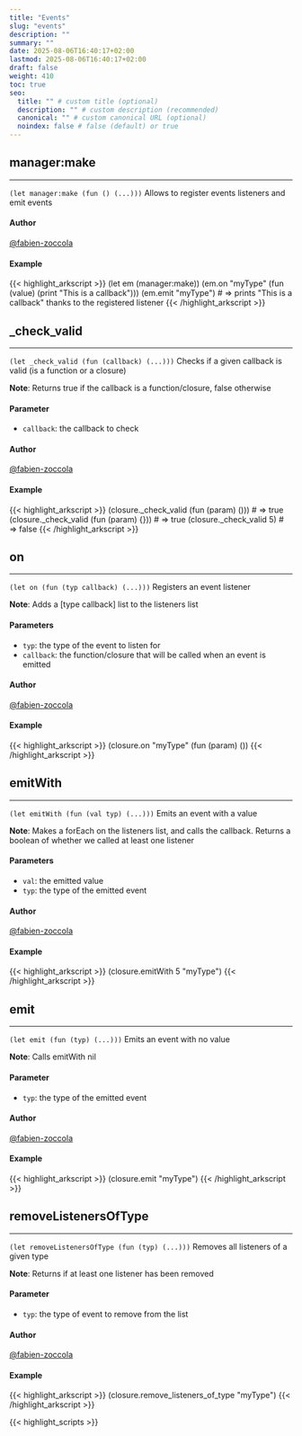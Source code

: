 ```yaml
---
title: "Events"
slug: "events"
description: ""
summary: ""
date: 2025-08-06T16:40:17+02:00
lastmod: 2025-08-06T16:40:17+02:00
draft: false
weight: 410
toc: true
seo:
  title: "" # custom title (optional)
  description: "" # custom description (recommended)
  canonical: "" # custom canonical URL (optional)
  noindex: false # false (default) or true
---
```


## manager:make

---
`(let manager:make (fun () (...)))`
Allows to register events listeners and emit events

#### Author
[@fabien-zoccola](https://github.com/fabien-zoccola)

#### Example
{{< highlight_arkscript >}}
(let em (manager:make))
(em.on "myType" (fun (value) (print "This is a callback")))
(em.emit "myType")  # => prints "This is a callback" thanks to the registered listener
{{< /highlight_arkscript >}}

## _check_valid

---
`(let _check_valid (fun (callback) (...)))`
Checks if a given callback is valid (is a function or a closure)

**Note**: Returns true if the callback is a function/closure, false otherwise
#### Parameter
- `callback`: the callback to check

#### Author
[@fabien-zoccola](https://github.com/fabien-zoccola)

#### Example
{{< highlight_arkscript >}}
(closure._check_valid (fun (param) ()))  # => true
(closure._check_valid (fun (param) {}))  # => true
(closure._check_valid 5)  # => false
{{< /highlight_arkscript >}}

## on

---
`(let on (fun (typ callback) (...)))`
Registers an event listener

**Note**: Adds a [type callback] list to the listeners list
#### Parameters
- `typ`: the type of the event to listen for
- `callback`: the function/closure that will be called when an event is emitted

#### Author
[@fabien-zoccola](https://github.com/fabien-zoccola)

#### Example
{{< highlight_arkscript >}}
(closure.on "myType" (fun (param) ())
{{< /highlight_arkscript >}}

## emitWith

---
`(let emitWith (fun (val typ) (...)))`
Emits an event with a value

**Note**: Makes a forEach on the listeners list, and calls the callback. Returns a boolean of whether we called at least one listener
#### Parameters
- `val`: the emitted value
- `typ`: the type of the emitted event

#### Author
[@fabien-zoccola](https://github.com/fabien-zoccola)

#### Example
{{< highlight_arkscript >}}
(closure.emitWith 5 "myType")
{{< /highlight_arkscript >}}

## emit

---
`(let emit (fun (typ) (...)))`
Emits an event with no value

**Note**: Calls emitWith nil <typ>
#### Parameter
- `typ`: the type of the emitted event

#### Author
[@fabien-zoccola](https://github.com/fabien-zoccola)

#### Example
{{< highlight_arkscript >}}
(closure.emit "myType")
{{< /highlight_arkscript >}}

## removeListenersOfType

---
`(let removeListenersOfType (fun (typ) (...)))`
Removes all listeners of a given type

**Note**: Returns if at least one listener has been removed
#### Parameter
- `typ`: the type of event to remove from the list

#### Author
[@fabien-zoccola](https://github.com/fabien-zoccola)

#### Example
{{< highlight_arkscript >}}
(closure.remove_listeners_of_type "myType")
{{< /highlight_arkscript >}}



{{< highlight_scripts >}}
